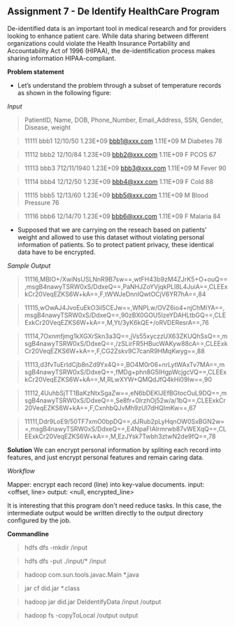 ## Assignment 7 - De Identify HealthCare Program

De-identified data is an important tool in medical research and for providers looking to enhance patient care. While data sharing between different organizations could violate the Health Insurance Portability and Accountability Act of 1996 (HIPAA), the de-identification process makes sharing information HIPAA-compliant.

**Problem statement**
- Let’s understand the problem through a subset of temperature records as shown in the following figure:

*Input*
> PatientID, Name, DOB, Phone_Number, Email_Address, SSN, Gender, Disease, weight

> 11111	bbb1	12/10/50	1.23E+09	bbb1@xxx.com	1.11E+09	M	Diabetes	78

> 11112	bbb2	12/10/84	1.23E+09	bbb2@xxx.com	1.11E+09	F	PCOS	67

> 11113	bbb3	712/11/1940	1.23E+09	bbb3@xxx.com	1.11E+09	M	Fever	90

> 11114	bbb4	12/12/50	1.23E+09	bbb4@xxx.com	1.11E+09	F	Cold	88

> 11115	bbb5	12/13/60	1.23E+09	bbb5@xxx.com	1.11E+09	M	Blood Pressure	76

> 11116	bbb6	12/14/70	1.23E+09	bbb6@xxx.com	1.11E+09	F	Malaria	84

- Supposed that we are carrying on the reseach based on patients' weight and allowed to use this dataset without violating personal information of patients. So to protect patient privacy, these identical data have  to be encrypted.

*Sample Output*

> 11116,MBIO+/XwiNsUSLNnR9B7sw==,wtFH43b9zM4ZJrK5+O+ouQ==,msgB4nawyTSRW0xS/DdxeQ==,PaNHJZoYVjqkPLI8L4JuiA==,CLEExkCr20VeqEZKS6W+kA==,F,tWWJeDnnIQwtOCjV6YR7hA==,84

> 11115,wOwAJ4JvoEuEkO3il5CEJw==,WNPLw/OVZ6io4+njChMiYA==,msgB4nawyTSRW0xS/DdxeQ==,90zBX0GOU5IzeYDAHLtbGQ==,CLEExkCr20VeqEZKS6W+kA==,M,Yt/3yK6kQE+/oRVDEResrA==,76

> 11114,7Oxnmfjmg1kXGXrSkn3a3Q==,jVs55xyczzUX63ZKUQhSsQ==,msgB4nawyTSRW0xS/DdxeQ==,/zSLirFR5HBucWAKyw88cA==,CLEExkCr20VeqEZKS6W+kA==,F,CG2Zskv9C7canR9HMqKwyg==,88

> 11113,d3fvTuErIdCjb8nZd9Yx4Q==,BO4M0r06+nrLytWAxTv7MA==,msgB4nawyTSRW0xS/DdxeQ==,fMDg+phn8G5IHgpWcjgcVQ==,CLEExkCr20VeqEZKS6W+kA==,M,RLwXYW+QMQdJfQ4kHi09Iw==,90

> 11112,4UuhbSjTT1BaKzNtxSgaZw==,eN6bDEKlJEfBGtocOuL9DQ==,msgB4nawyTSRW0xS/DdxeQ==,Se8fr+0IrzhOj52w/a/1bQ==,CLEExkCr20VeqEZKS6W+kA==,F,CxnhbQJvMh9zUl7dHQImKw==,67

> 11111,Ddr9LoE9/50TF7xmO0bpDQ==,dJRub2pLyHqnOW0SxBGN2w==,msgB4nawyTSRW0xS/DdxeQ==,E4NpaFIAlrmrwb87vWEXqQ==,CLEExkCr20VeqEZKS6W+kA==,M,EzJYsk7Twbh3ztwN2de9fQ==,78


**Solution**
We can encrypt personal information by spliting each record into features, and just encrypt personal features and remain caring data. 

*Workflow*

Mapper: encrypt each record (line) into key-value documents.
input: <offset, line>
output: <null, encrypted_line>

It is interesting that this program don't need reduce tasks. In this case, the intermediate output would be written directly to the output directory configured by the job.

**Commandline**

> hdfs dfs -mkdir /input

> hdfs dfs -put ./input/* /input

> hadoop com.sun.tools.javac.Main *.java

> jar cf did.jar *.class

> hadoop jar did.jar DeIdentifyData /input /output

> hadoop fs -copyToLocal /output output